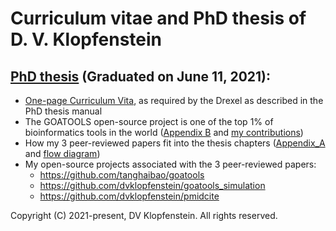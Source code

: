 # Curriculum vitae and PhD thesis of D. V. Klopfenstein

## [PhD thesis](doc/PhD_Thesis.pdf) (Graduated on June 11, 2021):
* [One-page Curriculum Vita](doc/PhD_Vita.pdf), as required by the Drexel as described in the PhD thesis manual
* The GOATOOLS open-source project is one of the top 1% of bioinformatics tools in the world ([Appendix B](doc/PhD_Appendix_B_GOA_TOOLS.pdf) and [my contributions](doc/goatools_stargazers_dvk.pdf)) 
* How my 3 peer-reviewed papers fit into the thesis chapters ([Appendix_A](doc/PhD_Appendix_A_papers.pdf) and [flow diagram](doc/PhD_Appendix_A_papers_image.pdf))
* My open-source projects associated with the 3 peer-reviewed papers:
  * https://github.com/tanghaibao/goatools
  * https://github.com/dvklopfenstein/goatools_simulation
  * https://github.com/dvklopfenstein/pmidcite

Copyright (C) 2021-present, DV Klopfenstein. All rights reserved.
